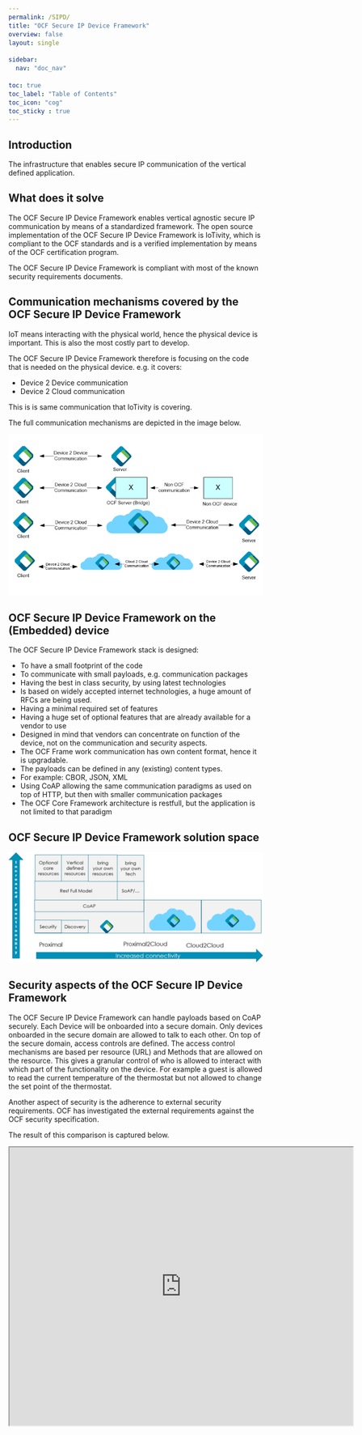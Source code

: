 ```yaml
---
permalink: /SIPD/
title: "OCF Secure IP Device Framework"
overview: false
layout: single

sidebar:
  nav: "doc_nav"

toc: true
toc_label: "Table of Contents"
toc_icon: "cog"
toc_sticky : true
---
```


## Introduction

The infrastructure that enables secure IP communication of the vertical defined application.

## What does it solve

The OCF Secure IP Device Framework enables vertical agnostic secure IP communication by means of a standardized framework. The open source implementation of the OCF Secure IP Device Framework is IoTivity, which is compliant to the OCF standards and is a verified implementation by means of the OCF certification program.

The OCF Secure IP Device Framework is compliant with most of the known security requirements documents.

## Communication mechanisms covered by the OCF Secure IP Device Framework

IoT means interacting with the physical world, hence the physical device is important. This is also the most costly part to develop.

The OCF Secure IP Device Framework therefore is focusing on the code that is needed on the physical device. e.g. it covers:

* Device 2 Device communication
* Device 2 Cloud communication

This is is same communication that IoTivity is covering.

The full communication mechanisms are depicted in the image below.

![communication mechanisms](../assets/images/picture1-1.png "communication mechanisms")

## OCF Secure IP Device Framework on the (Embedded) device

The OCF Secure IP Device Framework stack is designed:

* To have a small footprint of the code
* To communicate with small payloads, e.g. communication packages
* Having the best in class security, by using latest technologies
* Is based on widely accepted internet technologies, a huge amount of RFCs are being used.
* Having a minimal required set of features
* Having a huge set of optional features that are already available for a vendor to use
* Designed in mind that vendors can concentrate on function of the device, not on the communication and security aspects.
* The OCF Frame work communication has own content format, hence it is upgradable.
* The payloads can be defined in any (existing) content types.
* For example: CBOR, JSON, XML
* Using CoAP allowing the same communication paradigms as used on top of HTTP, but then with smaller communication packages
* The OCF Core Framework architecture is restfull, but the application is not limited to that paradigm 

## OCF Secure IP Device Framework solution space

![the solution space](../assets/images/cfpicture2-1536x664.png "the solution space")

## Security aspects of the OCF Secure IP Device Framework

The OCF Secure IP Device Framework can handle payloads based on CoAP securely. 
Each Device will be onboarded into a secure domain. 
Only devices onboarded in the secure domain are allowed to talk to each other. On top of the secure domain, access controls are defined. 
The access control mechanisms are based per resource (URL) and Methods that are allowed on the resource. 
This gives a granular control of who is allowed to interact with which part of the functionality on the device. 
For example a guest is allowed to read the current temperature of the thermostat but not allowed to change the set point of the thermostat.

Another aspect of security is the adherence to external security requirements. 
OCF has investigated the external requirements against the OCF security specification.

The result of this comparison is captured below.

<iframe src="https://openconnectivityfoundation.github.io/OCF-Security-Baseline-Mapping/docs/index.html" style="width:135%;height:550px;display:block;margin-left:auto;margin-right:auto;"></iframe>
